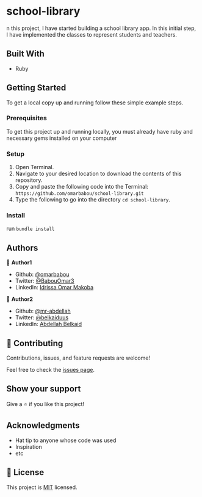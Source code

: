 # school-library

n this project, I have started building a school library app. In this initial step, I have implemented the classes to represent students and teachers.

## Built With

- Ruby

## Getting Started

To get a local copy up and running follow these simple example steps.

### Prerequisites

To get this project up and running locally, you must already have ruby and necessary gems installed on your computer

### Setup

1. Open Terminal.
2. Navigate to your desired location to download the contents of this repository.
3. Copy and paste the following code into the Terminal: `https://github.com/omarbabou/school-library.git`
4. Type the following to go into the directory `cd school-library`.

### Install

run `bundle install`

## Authors

👤 **Author1**

- Github: [@omarbabou](https://github.com/omarbabou)
- Twitter: [@BabouOmar3](https://twitter.com/BabouOmar3)
- LinkedIn: [Idrissa Omar Makoba](https://www.linkedin.com/in/idrissa-makoba-omar/)

👤 **Author2**

- Github: [@mr-abdellah](https://github.com/mr-abdellah)
- Twitter: [@belkaiduus](https://twitter.com/belkaiduus)
- LinkedIn: [Abdellah Belkaid](https://www.linkedin.com/in/belkaiduus/)

## 🤝 Contributing

Contributions, issues, and feature requests are welcome!

Feel free to check the [issues page](../../issues/).

## Show your support

Give a ⭐️ if you like this project!

## Acknowledgments

- Hat tip to anyone whose code was used
- Inspiration
- etc

## 📝 License

This project is [MIT](./MIT.md) licensed.
